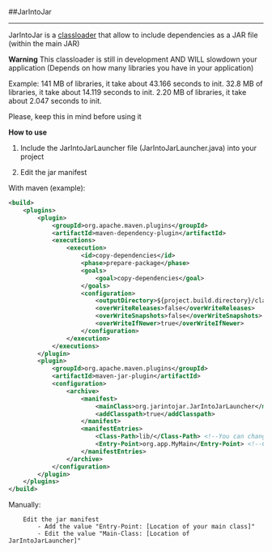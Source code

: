 ##JarIntoJar
- - -

JarIntoJar is a [classloader](https://en.wikipedia.org/wiki/Java_Classloader) that allow to include dependencies as a JAR file (within the main JAR)


**Warning**
This classloader is still in development AND WILL slowdown your application (Depends on how many libraries you have in your application)

Example:
141 MB of libraries, it take about 43.166 seconds to init.
32.8 MB of libraries, it take about 14.119 seconds to init.
2.20 MB of libraries, it take about 2.047 seconds to init.

Please, keep this in mind before using it

**How to use**

1) Include the JarIntoJarLauncher file (JarIntoJarLauncher.java) into your project

2) Edit the jar manifest

With maven (example):
~~~xml
<build>
    <plugins>
        <plugin>
            <groupId>org.apache.maven.plugins</groupId>
            <artifactId>maven-dependency-plugin</artifactId>
            <executions>
                <execution>
                    <id>copy-dependencies</id>
                    <phase>prepare-package</phase>
                    <goals>
                        <goal>copy-dependencies</goal>
                    </goals>
                    <configuration>
                        <outputDirectory>${project.build.directory}/classes/lib</outputDirectory>
                        <overWriteReleases>false</overWriteReleases>
                        <overWriteSnapshots>false</overWriteSnapshots>
                        <overWriteIfNewer>true</overWriteIfNewer>
                    </configuration>
                </execution>
            </executions>
        </plugin>
        <plugin>
            <groupId>org.apache.maven.plugins</groupId>
            <artifactId>maven-jar-plugin</artifactId>
            <configuration>
                <archive>
                    <manifest>
                        <mainClass>org.jarintojar.JarIntoJarLauncher</mainClass> <!--Point to JarIntoJarLauncher -->
                        <addClasspath>true</addClasspath>
                    </manifest>
                    <manifestEntries>
                        <Class-Path>lib/</Class-Path> <!--You can change the location of the libs -->
                        <Entry-Point>org.app.MyMain</Entry-Point> <!--Change this to your main class -->
                    </manifestEntries>
                </archive>
            </configuration>
        </plugin>
    </plugins>
</build>
~~~

Manually:
~~~
    Edit the jar manifest
        - Add the value "Entry-Point: [Location of your main class]"
        - Edit the value "Main-Class: [Location of JarIntoJarLauncher]"
~~~